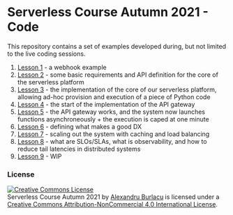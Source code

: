 # Serverless Course Autumn 2021 - Code

This repository contains a set of examples developed during, but not limited to the live coding sessions.

1. [Lesson 1](./lesson_1) - a webhook example
2. [Lesson 2](./lesson_2) - some basic requirements and API definition for the core of the serverless platform
3. [Lesson 3](./lesson_3) - the implementation of the core of our serverless platform, allowing ad-hoc provision and execution of a piece of Python code
4. [Lesson 4](./lesson_4) - the start of the implementation of the API gateway
5. [Lesson 5](./lesson_5) - the API gateway works, and the system now launches functions asynchroneously + the execution is caped at one minute
6. [Lesson 6](./lesson_6) - defining what makes a good DX
7. [Lesson 7](./lesson_7) - scaling out the system with caching and load balancing
8. [Lesson 8](./lesson_8) - what are SLOs/SLAs, what is observability, and how to reduce tail latencies in distributed systems
9. [Lesson 9](./lesson_9) - WIP

### License

<a rel="license" href="http://creativecommons.org/licenses/by-nc/4.0/"><img alt="Creative Commons License" style="border-width:0" src="https://i.creativecommons.org/l/by-nc/4.0/88x31.png" /></a><br /><span xmlns:dct="http://purl.org/dc/terms/" href="http://purl.org/dc/dcmitype/Collection" property="dct:title" rel="dct:type">Serverless Course Autumn 2021</span> by <a xmlns:cc="http://creativecommons.org/ns#" href="alexandruburlacu.github.io" property="cc:attributionName" rel="cc:attributionURL">Alexandru Burlacu</a> is licensed under a <a rel="license" href="http://creativecommons.org/licenses/by-nc/4.0/">Creative Commons Attribution-NonCommercial 4.0 International License</a>.

